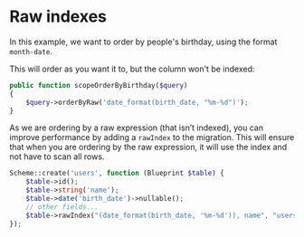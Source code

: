 # Raw indexes

In this example, we want to order by people's birthday, using the format `month-date`.

This will order as you want it to, but the column won't be indexed:

```php
public function scopeOrderByBirthday($query)  
{  
    $query->orderByRaw('date_format(birth_date, "%m-%d")');  
}
```

As we are ordering by a raw expression (that isn’t indexed), you can improve performance by adding a `rawIndex` to the migration. This will ensure that when you are ordering by the raw expression, it will use the index and not have to scan all rows.

```php
Scheme::create('users', function (Blueprint $table) {  
    $table->id();  
    $table->string('name');  
    $table->date('birth_date')->nullable();  
    // other fields...  
    $table->rawIndex("(date_format(birth_date, '%m-%d')), name", "users_birthday_name_index");  
});
```